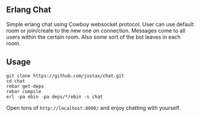 ## Erlang Chat

Simple erlang chat using Cowboy websocket protocol. User can use default room or join/create to the new one on connection. Messages come to all users within the certain room. Also some sort of the bot leaves in each room.

## Usage

```
git clone https://github.com/justax/chat.git
cd chat
rebar get-deps
rebar compile
erl -pa ebin -pa deps/*/ebin -s chat
```

Open tons of ```http://localhost:8080/``` and enjoy chatting with yourself.